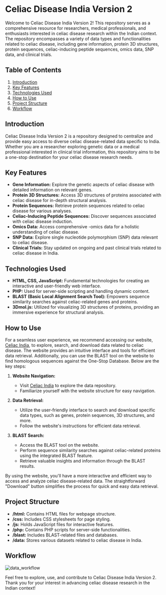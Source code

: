 # Celiac Disease India Version 2

Welcome to Celiac Disease India Version 2! This repository serves as a comprehensive resource for researchers, medical professionals, and enthusiasts interested in celiac disease research within the Indian context. The repository encompasses a variety of data types and functionalities related to celiac disease, including gene information, protein 3D structures, protein sequences, celiac-inducing peptide sequences, omics data, SNP data, and clinical trials.

## Table of Contents
1. [Introduction](#introduction)
2. [Key Features](#key-features)
3. [Technologies Used](#technologies-used)
4. [How to Use](#how-to-use)
5. [Project Structure](#project-structure)
6. [Workflow](#workflow)

## Introduction

Celiac Disease India Version 2 is a repository designed to centralize and provide easy access to diverse celiac disease-related data specific to India. Whether you are a researcher exploring genetic data or a medical professional interested in clinical trial information, this repository aims to be a one-stop destination for your celiac disease research needs.

## Key Features
- **Gene Information:** Explore the genetic aspects of celiac disease with detailed information on relevant genes.
- **Protein 3D Structures:** Access 3D structures of proteins associated with celiac disease for in-depth structural analysis.
- **Protein Sequences:** Retrieve protein sequences related to celiac disease for various analyses.
- **Celiac-Inducing Peptide Sequences:** Discover sequences associated with celiac disease induction.
- **Omics Data:** Access comprehensive -omics data for a holistic understanding of celiac disease.
- **SNP Data:** Explore single nucleotide polymorphism (SNP) data relevant to celiac disease.
- **Clinical Trials:** Stay updated on ongoing and past clinical trials related to celiac disease in India.

## Technologies Used
- **HTML, CSS, JavaScript:** Fundamental technologies for creating an interactive and user-friendly web interface.
- **PHP:** Used for server-side scripting and handling dynamic content.
- **BLAST (Basic Local Alignment Search Tool):** Empowers sequence similarity searches against celiac-related genes and proteins.
- **3Dmol.js:** Utilized for visualizing 3D structures of proteins, providing an immersive experience for structural analysis.

## How to Use

For a seamless user experience, we recommend accessing our website, [Celiac India](https://www.celiacindia.in), to explore, search, and download data related to celiac disease. The website provides an intuitive interface and tools for efficient data retrieval. Additionally, you can use the BLAST tool on the website to find homologous sequences against the One-Stop Database. Below are the key steps:

1. **Website Navigation:**
   - Visit [Celiac India](https://www.celiacindia.in) to explore the data repository.
   - Familiarize yourself with the website structure for easy navigation.

2. **Data Retrieval:**
   - Utilize the user-friendly interface to search and download specific data types, such as genes, protein sequences, 3D structures, and more.
   - Follow the website's instructions for efficient data retrieval.

3. **BLAST Search:**
   - Access the BLAST tool on the website.
   - Perform sequence similarity searches against celiac-related proteins using the integrated BLAST feature.
   - Retrieve valuable insights and information through the BLAST results.

By using the website, you'll have a more interactive and efficient way to access and analyze celiac disease-related data. The straightforward "Download" button simplifies the process for quick and easy data retrieval.

## Project Structure
- **/html:** Contains HTML files for webpage structure.
- **/css:** Includes CSS stylesheets for page styling.
- **/js:** Holds JavaScript files for interactive features.
- **/php:** Contains PHP scripts for server-side functionalities.
- **/blast:** Includes BLAST-related files and databases.
- **/data:** Stores various datasets related to celiac disease in India.

## Workflow

   ![data_workflow](https://github.com/Sebatina/Celiac_Disease_India_Version_2/assets/125638812/8e598fd3-9e9b-4f29-baab-6bcafef61c35)

Feel free to explore, use, and contribute to Celiac Disease India Version 2. Thank you for your interest in advancing celiac disease research in the Indian context!
